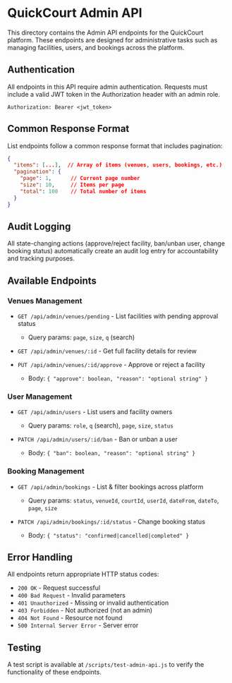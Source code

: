 # QuickCourt Admin API

This directory contains the Admin API endpoints for the QuickCourt platform. These endpoints are designed for administrative tasks such as managing facilities, users, and bookings across the platform.

## Authentication

All endpoints in this API require admin authentication. Requests must include a valid JWT token in the Authorization header with an admin role.

```
Authorization: Bearer <jwt_token>
```

## Common Response Format

List endpoints follow a common response format that includes pagination:

```json
{
  "items": [...],  // Array of items (venues, users, bookings, etc.)
  "pagination": {
    "page": 1,      // Current page number
    "size": 10,     // Items per page
    "total": 100    // Total number of items
  }
}
```

## Audit Logging

All state-changing actions (approve/reject facility, ban/unban user, change booking status) automatically create an audit log entry for accountability and tracking purposes.

## Available Endpoints

### Venues Management

- `GET /api/admin/venues/pending` - List facilities with pending approval status
  - Query params: `page`, `size`, `q` (search)

- `GET /api/admin/venues/:id` - Get full facility details for review

- `PUT /api/admin/venues/:id/approve` - Approve or reject a facility
  - Body: `{ "approve": boolean, "reason": "optional string" }`

### User Management

- `GET /api/admin/users` - List users and facility owners
  - Query params: `role`, `q` (search), `page`, `size`, `status`

- `PATCH /api/admin/users/:id/ban` - Ban or unban a user
  - Body: `{ "ban": boolean, "reason": "optional string" }`

### Booking Management

- `GET /api/admin/bookings` - List & filter bookings across platform
  - Query params: `status`, `venueId`, `courtId`, `userId`, `dateFrom`, `dateTo`, `page`, `size`

- `PATCH /api/admin/bookings/:id/status` - Change booking status
  - Body: `{ "status": "confirmed|cancelled|completed" }`

## Error Handling

All endpoints return appropriate HTTP status codes:

- `200 OK` - Request successful
- `400 Bad Request` - Invalid parameters
- `401 Unauthorized` - Missing or invalid authentication
- `403 Forbidden` - Not authorized (not an admin)
- `404 Not Found` - Resource not found
- `500 Internal Server Error` - Server error

## Testing

A test script is available at `/scripts/test-admin-api.js` to verify the functionality of these endpoints.